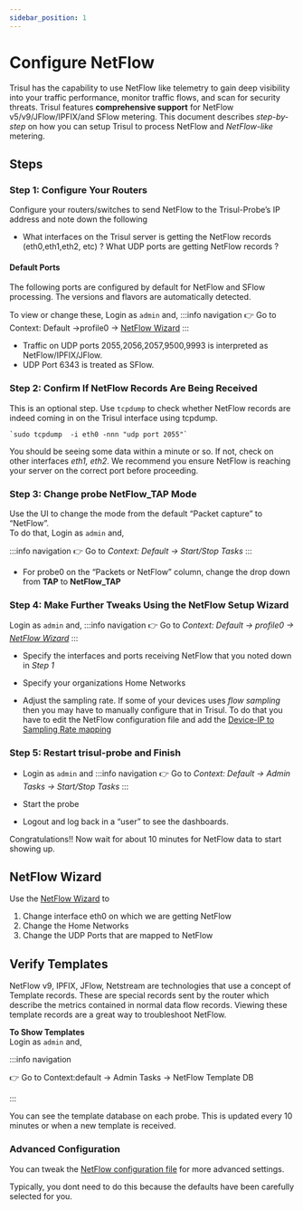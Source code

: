 ```yaml
---
sidebar_position: 1
---
```


# Configure NetFlow

Trisul has the capability to use NetFlow like telemetry to gain deep
visibility into your traffic performance, monitor traffic flows, and
scan for security threats. Trisul features **comprehensive support** for
NetFlow v5/v9/JFlow/IPFIX/and SFlow metering. This document describes
*step-by-step* on how you can setup Trisul to process NetFlow and
*NetFlow-like* metering.

## Steps

### Step 1: Configure Your Routers

Configure your routers/switches to send NetFlow to the Trisul-Probe’s IP
address and note down the following

- What interfaces on the Trisul server is getting the NetFlow records
  (eth0,eth1,eth2, etc) ? What UDP ports are getting NetFlow records ?

#### Default Ports

The following ports are configured by default for NetFlow and SFlow
processing. The versions and flavors are automatically detected. 

To view or change these, Login as `admin` and,
:::info navigation
:point_right: Go to Context: Default &rarr;profile0 &rarr; [NetFlow Wizard](/docs/ug/netflow/netflow_wizard)
:::

- Traffic on UDP ports 2055,2056,2057,9500,9993 is interpreted as
  NetFlow/IPFIX/JFlow.
- UDP Port 6343 is treated as SFlow.

### Step 2: Confirm If NetFlow Records Are Being Received

This is an optional step. Use `tcpdump` to check whether NetFlow records
are indeed coming in on the Trisul interface using tcpdump.

    `sudo tcpdump  -i eth0 -nnn "udp port 2055"`

You should be seeing some data within a minute or so. If not, check on
other interfaces *eth1, eth2*. We recommend you ensure NetFlow is
reaching your server on the correct port before proceeding.

### Step 3: Change probe NetFlow_TAP Mode

Use the UI to change the mode from the default “Packet capture” to
“NetFlow”.  
To do that, Login as `admin` and,

:::info navigation
:point_right: Go to *Context: Default &rarr; Start/Stop Tasks*
:::

- For probe0 on the “Packets or NetFlow” column, change the drop down
  from **TAP** to **NetFlow_TAP**

### Step 4: Make Further Tweaks Using the NetFlow Setup Wizard

Login as `admin` and, 
:::info navigation
:point_right: Go to *Context: Default &rarr; profile0 &rarr; [NetFlow Wizard](/docs/ug/netflow/netflow_wizard)*
:::

- Specify the interfaces and ports receiving NetFlow that you noted down
  in *Step 1*

- Specify your organizations Home Networks

- Adjust the sampling rate. If some of your devices uses *flow sampling*
  then you may have to manually configure that in Trisul. To do that you
  have to edit the NetFlow configuration file and add the [Device-IP to
  Sampling Rate mapping](/docs/ref/netflow-config#sampling-rates)

### Step 5: Restart trisul-probe and Finish

- Login as `admin` and
:::info navigation
:point_right: Go to *Context: Default &rarr; Admin Tasks &rarr; Start/Stop Tasks*
:::

- Start the probe
- Logout and log back in a “user” to see the dashboards.

Congratulations!! Now wait for about 10 minutes for NetFlow data to
start showing up.

## NetFlow Wizard

Use the [NetFlow Wizard](NetFlow_wizard) to

1. Change interface eth0 on which we are getting NetFlow
2. Change the Home Networks
3. Change the UDP Ports that are mapped to NetFlow

## Verify Templates

NetFlow v9, IPFIX, JFlow, Netstream are technologies that use a concept
of Template records. These are special records sent by the router which
describe the metrics contained in normal data flow records. Viewing
these template records are a great way to troubleshoot NetFlow.

**To Show Templates**   
Login as `admin` and,

:::info navigation

:point_right: Go to Context:default &rarr; Admin Tasks &rarr; NetFlow Template DB

:::

You can see the template database on each probe. This is updated every
10 minutes or when a new template is received.

### Advanced Configuration

You can tweak the [NetFlow configuration file](/docs/ref/netflow-config) for more advanced settings.

Typically, you dont need to do this because the defaults have been
carefully selected for you.
